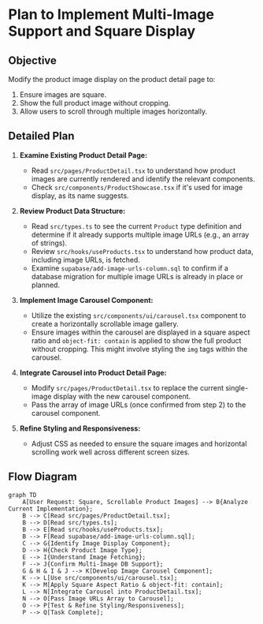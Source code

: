 # Plan to Implement Multi-Image Support and Square Display

## Objective
Modify the product image display on the product detail page to:
1.  Ensure images are square.
2.  Show the full product image without cropping.
3.  Allow users to scroll through multiple images horizontally.

## Detailed Plan

1.  **Examine Existing Product Detail Page:**
    *   Read `src/pages/ProductDetail.tsx` to understand how product images are currently rendered and identify the relevant components.
    *   Check `src/components/ProductShowcase.tsx` if it's used for image display, as its name suggests.

2.  **Review Product Data Structure:**
    *   Read `src/types.ts` to see the current `Product` type definition and determine if it already supports multiple image URLs (e.g., an array of strings).
    *   Review `src/hooks/useProducts.tsx` to understand how product data, including image URLs, is fetched.
    *   Examine `supabase/add-image-urls-column.sql` to confirm if a database migration for multiple image URLs is already in place or planned.

3.  **Implement Image Carousel Component:**
    *   Utilize the existing `src/components/ui/carousel.tsx` component to create a horizontally scrollable image gallery.
    *   Ensure images within the carousel are displayed in a square aspect ratio and `object-fit: contain` is applied to show the full product without cropping. This might involve styling the `img` tags within the carousel.

4.  **Integrate Carousel into Product Detail Page:**
    *   Modify `src/pages/ProductDetail.tsx` to replace the current single-image display with the new carousel component.
    *   Pass the array of image URLs (once confirmed from step 2) to the carousel component.

5.  **Refine Styling and Responsiveness:**
    *   Adjust CSS as needed to ensure the square images and horizontal scrolling work well across different screen sizes.

## Flow Diagram

```mermaid
graph TD
    A[User Request: Square, Scrollable Product Images] --> B{Analyze Current Implementation};
    B --> C[Read src/pages/ProductDetail.tsx];
    B --> D[Read src/types.ts];
    B --> E[Read src/hooks/useProducts.tsx];
    B --> F[Read supabase/add-image-urls-column.sql];
    C --> G{Identify Image Display Component};
    D --> H{Check Product Image Type};
    E --> I{Understand Image Fetching};
    F --> J{Confirm Multi-Image DB Support};
    G & H & I & J --> K[Develop Image Carousel Component];
    K --> L[Use src/components/ui/carousel.tsx];
    K --> M[Apply Square Aspect Ratio & object-fit: contain];
    L --> N[Integrate Carousel into ProductDetail.tsx];
    N --> O[Pass Image URLs Array to Carousel];
    O --> P[Test & Refine Styling/Responsiveness];
    P --> Q[Task Complete];